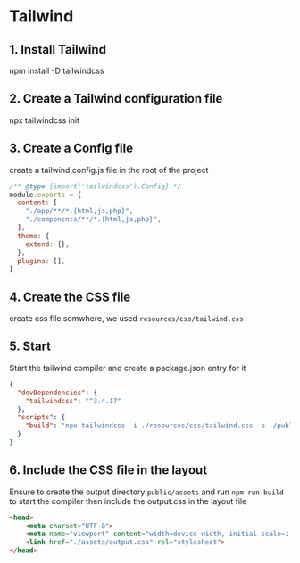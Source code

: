 # Tailwind

## 1. Install Tailwind 
npm install -D tailwindcss

## 2. Create a Tailwind configuration file
npx tailwindcss init

## 3. Create a Config file

create a tailwind.config.js file in the root of the project

```js
/** @type {import('tailwindcss').Config} */
module.exports = {
  content: [
    "./app/**/*.{html,js,php}",
    "./components/**/*.{html,js,php}",
  ],
  theme: {
    extend: {},
  },
  plugins: [],
}
```

## 4. Create the CSS file
create css file somwhere, we used `resources/css/tailwind.css`

## 5. Start

Start the tailwind compiler and create a package.json entry for it 

```json
{
  "devDependencies": {
    "tailwindcss": "^3.4.17"
  },
  "scripts": {
    "build": "npx tailwindcss -i ./resources/css/tailwind.css -o ./public/assets/output.css --watch"
  }
}
```

## 6. Include the CSS file in the layout

Ensure to create the output directory `public/assets` and run `npm run build` to start the compiler then include the output.css in the layout file

```html
<head>
    <meta charset="UTF-8">
    <meta name="viewport" content="width=device-width, initial-scale=1.0">
    <link href="./assets/output.css" rel="stylesheet">
</head>
```